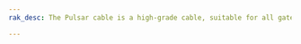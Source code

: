 ```yaml
---
rak_desc: The Pulsar cable is a high-grade cable, suitable for all gateways from the WisGate Developer series and the RAK Hotspot Miner.

---
```


<rk-redirect to="/Product-Categories/Accessories/RAK9733/Overview/" />